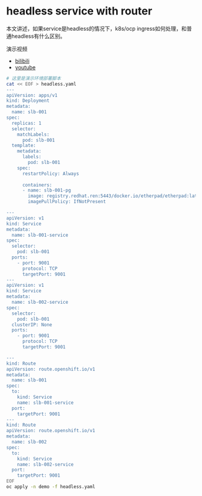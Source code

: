 # headless service with router

本文讲述，如果service是headless的情况下，k8s/ocp ingress如何处理，和普通headless有什么区别。

演示视频
- [bilibili](https://www.bilibili.com/video/BV1Q54y1S7Kg/)
- [youtube](https://youtu.be/u6UYc7Hdtqc)

```bash
# 这里是演示环境部署脚本
cat << EOF > headless.yaml
---
apiVersion: apps/v1
kind: Deployment
metadata:
  name: slb-001
spec:
  replicas: 1
  selector: 
    matchLabels: 
      pod: slb-001
  template: 
    metadata: 
      labels: 
        pod: slb-001
    spec:
      restartPolicy: Always
      
      containers:
      - name: slb-001-pg
        image: registry.redhat.ren:5443/docker.io/etherpad/etherpad:latest
        imagePullPolicy: IfNotPresent

---
apiVersion: v1
kind: Service
metadata:
  name: slb-001-service
spec:
  selector:
    pod: slb-001
  ports:
    - port: 9001
      protocol: TCP
      targetPort: 9001
---
apiVersion: v1
kind: Service
metadata:
  name: slb-002-service
spec:
  selector:
    pod: slb-001
  clusterIP: None
  ports:
    - port: 9001
      protocol: TCP
      targetPort: 9001

---
kind: Route
apiVersion: route.openshift.io/v1
metadata:
  name: slb-001
spec:
  to:
    kind: Service
    name: slb-001-service
  port:
    targetPort: 9001
---
kind: Route
apiVersion: route.openshift.io/v1
metadata:
  name: slb-002
spec:
  to:
    kind: Service
    name: slb-002-service
  port:
    targetPort: 9001
EOF
oc apply -n demo -f headless.yaml


```